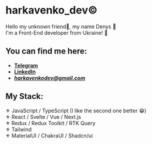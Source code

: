 # harkavenko_dev©️

Hello my unknown friend👋, my name Denys 🤖<br/>
I'm a Front-End developer from Ukraine! 🥰

## You can find me here:

- **[Telegram](https://t.me/de0nn1s)** <br/>
- **[LinkedIn](https://www.linkedin.com/in/denys-harkavenko-52234a251/)** <br/>
- ***harkavenkodev@gmail.com***

## My Stack:
⚜️ JavaScript / TypeScript (I like the second one better 😁)<br/>
⚜️ React / Svelte / Vue / Next.js<br/>
⚜️ Redux / Redux Toolkit / RTK Query<br/>
⚜️ Tailwind<br/>
⚜️ MaterialUI / ChakraUI / Shadcn/ui<br/>
